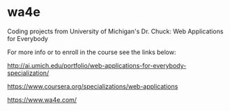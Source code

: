 # wa4e
Coding projects from University of Michigan's Dr. Chuck: Web Applications for Everybody

For more info or to enroll in the course see the links below:

http://ai.umich.edu/portfolio/web-applications-for-everybody-specialization/

https://www.coursera.org/specializations/web-applications

https://www.wa4e.com/
